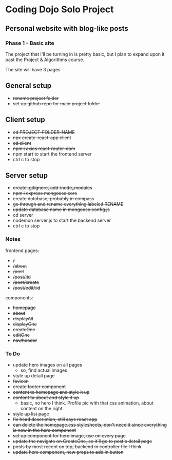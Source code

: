 # Coding Dojo Solo Project
## Personal website with blog-like posts
### Phase 1 - Basic site
The project that I'll be turning in is pretty basic, but I plan to expand upon it past the Project & Algorithms course. 

The site will have 3 pages




## General setup
- ~~rename project folder~~
- ~~set up github repo for main project folder~~

## Client setup
- ~~cd PROJECT-FOLDER-NAME~~
- ~~npx create-react-app client~~
- ~~cd client~~
- ~~npm i axios react-router-dom~~
- npm start to start the frontend server
- ctrl c to stop

## Server setup
- ~~create .gitignore, add /node_modules~~
- ~~npm i express mongoose cors~~
- ~~create database, probably in compass~~
- ~~go through and rename everything labeled RENAME~~
- ~~update database name in mongoose.config.js~~
- cd server
- nodemon server.js to start the backend server
- ctrl c to stop


### Notes
frontend pages:
- ~~/~~
- ~~/about~~
- ~~/post~~
- ~~/post/:id~~
- ~~/post/create~~
- ~~/post/edit/:id~~

components:
- ~~homepage~~
- ~~about~~
- ~~displayAll~~
- ~~displayOne~~
- ~~createOne~~
- ~~editOne~~
- ~~nav/header~~

### To Do
- update hero images on all pages
    - so, find actual images
- style up detail page
- ~~favicon~~
- ~~create footer component~~
- ~~content to homepage and style it up~~
- ~~content to about and style it up~~
    - basic, no hero I think. Profile pic with that css animation, about content on the right.
- ~~style up list page~~
- ~~fix head description, still says react app~~
- ~~can delete the homepage.css stylesheets, don't need it since everything is now in the hero component~~
- ~~set up component for hero image, use on every page~~
- ~~update the navigate on CreateOne, so it'll go to post's detail page~~
- ~~posts by most recent on top, backend in controller file I think~~
- ~~update hero component, new props to add in button~~
